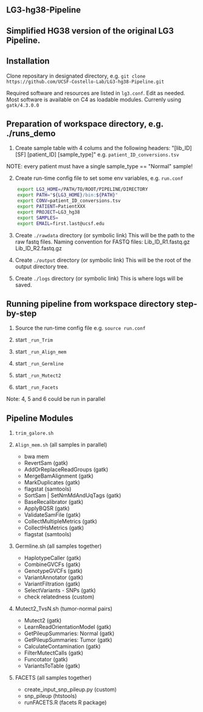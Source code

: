 ## LG3-hg38-Pipeline

## Simplified HG38 version of the original LG3 Pipeline.

## Installation

Clone repositary in designated directory, e.g.
`git clone https://github.com/UCSF-Costello-Lab/LG3-hg38-Pipeline.git`

Required software and resources are listed in `lg3.conf`.
Edit as needed. Most software is available on C4 as loadable modules.
Currenly using `gatk/4.3.0.0`

## Preparation of workspace directory, e.g. ./runs_demo

1. Create sample table with 4 colums and the following headers:
"[lib_ID]	[SF]	[patient_ID]	[sample_type]"
e.g. `patient_ID_conversions.tsv`

NOTE: every patient must have a single sample_type == "Normal" sample!

2. Create run-time config file to set some env variables,
e.g. `run.conf`

```sh
	export LG3_HOME=/PATH/TO/ROOT/PIPELINE/DIRECTORY
	export PATH="${LG3_HOME}/bin:${PATH}"
	export CONV=patient_ID_conversions.tsv
	export PATIENT=PatientXXX
	export PROJECT=LG3_hg38
	export SAMPLES=
	export EMAIL=first.last@ucsf.edu
```

3. Create `./rawdata` directory (or symbolic link)
	This will be the path to the raw fastq files.
	Naming convention for FASTQ files:
		Lib_ID_R1.fastq.gz
		Lib_ID_R2.fastq.gz

4. Create `./output` directory (or symbolic link) 
	This will be the root of the output directory tree.

5. Create `./logs` directory (or symbolic link)
	This is where logs will be saved.


## Running pipeline from workspace directory step-by-step

1. Source the run-time config file
	e.g. 
	`source run.conf`

2. start `_run_Trim`

3. start `_run_Align_mem`

4. start `_run_Germline`

5. start `_run_Mutect2`

6. start `_run_Facets`

Note: 4, 5 and 6 could be run in parallel


## Pipeline Modules

1. `trim_galore.sh`

2. `Align_mem.sh` (all samples in parallel)
	- bwa mem
	- RevertSam (gatk)
	- AddOrReplaceReadGroups (gatk)
	- MergeBamAlignment (gatk)
	- MarkDuplicates (gatk)
	- flagstat (samtools)
	- SortSam | SetNmMdAndUqTags (gatk)
	- BaseRecalibrator (gatk)
	- ApplyBQSR (gatk)
	- ValidateSamFile (gatk)
	- CollectMultipleMetrics (gatk)
	- CollectHsMetrics (gatk)
	- flagstat (samtools)

3. Germline.sh (all samples together)
	- HaplotypeCaller (gatk)
	- CombineGVCFs (gatk)
	- GenotypeGVCFs (gatk)
	- VariantAnnotator (gatk)
	- VariantFiltration (gatk)
	- SelectVariants - SNPs (gatk)
	- check relatedness (custom)

4. Mutect2_TvsN.sh (tumor-normal pairs)
	- Mutect2 (gatk)
	- LearnReadOrientationModel (gatk)
	- GetPileupSummaries: Normal (gatk)
	- GetPileupSummaries: Tumor (gatk)
	- CalculateContamination (gatk)
	- FilterMutectCalls (gatk)
	- Funcotator (gatk)
	- VariantsToTable (gatk)
	
5. FACETS (all samples together)
	- create_input_snp_pileup.py (custom)
	- snp_pileup (htstools)
	- runFACETS.R (facets R package)

